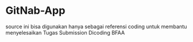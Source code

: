 # GitNab-App
source ini bisa digunakan hanya sebagai referensi coding untuk membantu menyelesaikan Tugas Submission Dicoding BFAA
